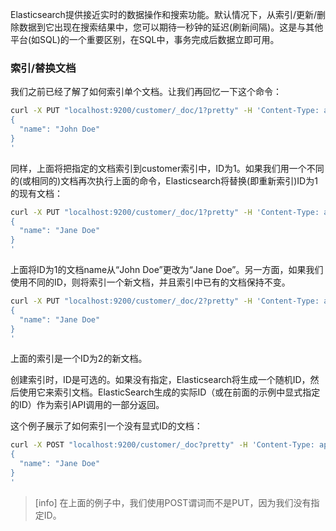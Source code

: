 Elasticsearch提供接近实时的数据操作和搜索功能。默认情况下，从索引/更新/删除数据到它出现在搜索结果中，您可以期待一秒钟的延迟(刷新间隔)。这是与其他平台(如SQL)的一个重要区别，在SQL中，事务完成后数据立即可用。

### 索引/替换文档
我们之前已经了解了如何索引单个文档。让我们再回忆一下这个命令：
```bash
curl -X PUT "localhost:9200/customer/_doc/1?pretty" -H 'Content-Type: application/json' -d'
{
  "name": "John Doe"
}
'
```

同样，上面将把指定的文档索引到customer索引中，ID为1。如果我们用一个不同的(或相同的)文档再次执行上面的命令，Elasticsearch将替换(即重新索引)ID为1的现有文档：
```bash
curl -X PUT "localhost:9200/customer/_doc/1?pretty" -H 'Content-Type: application/json' -d'
{
  "name": "Jane Doe"
}
'
```

上面将ID为1的文档name从“John Doe”更改为“Jane Doe”。另一方面，如果我们使用不同的ID，则将索引一个新文档，并且索引中已有的文档保持不变。
```bash
curl -X PUT "localhost:9200/customer/_doc/2?pretty" -H 'Content-Type: application/json' -d'
{
  "name": "Jane Doe"
}
'
```
上面的索引是一个ID为2的新文档。

创建索引时，ID是可选的。如果没有指定，Elasticsearch将生成一个随机ID，然后使用它来索引文档。ElasticSearch生成的实际ID（或在前面的示例中显式指定的ID）作为索引API调用的一部分返回。

这个例子展示了如何索引一个没有显式ID的文档：
```bash
curl -X POST "localhost:9200/customer/_doc?pretty" -H 'Content-Type: application/json' -d'
{
  "name": "Jane Doe"
}
'
```

>[info] 在上面的例子中，我们使用POST谓词而不是PUT，因为我们没有指定ID。